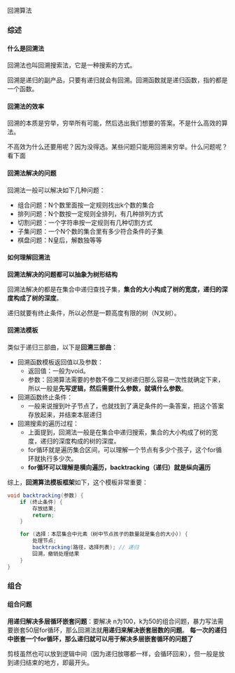 回溯算法

### 综述
#### 什么是回溯法
回溯法也叫回溯搜索法，它是一种搜索的方式。

回溯是递归的副产品，只要有递归就会有回溯。回溯函数就是递归函数，指的都是一个函数。

#### 回溯法的效率
回溯的本质是穷举，穷举所有可能，然后选出我们想要的答案。不是什么高效的算法。

不高效为什么还要用呢？因为没得选。某些问题只能用回溯来穷举。什么问题呢？看下面

#### 回溯法解决的问题
回溯法一般可以解决如下几种问题：
- 组合问题：N个数里面按一定规则找出k个数的集合
- 排列问题：N个数按一定规则全排列，有几种排列方式
- 切割问题：一个字符串按一定规则有几种切割方式
- 子集问题：一个N个数的集合里有多少符合条件的子集
- 棋盘问题：N皇后，解数独等等

#### 如何理解回溯法
**回溯法解决的问题都可以抽象为树形结构**

回溯法解决的都是在集合中递归查找子集，**集合的大小构成了树的宽度，递归的深度构成了树的深度**。

递归就要有终止条件，所以必然是一颗高度有限的树（N叉树）。

#### 回溯法模板
类似于递归三部曲，以下是**回溯三部曲**：
- 回溯函数模板返回值以及参数：
  - 返回值：一般为void。
  - 参数：回溯算法需要的参数不像二叉树递归那么容易一次性就确定下来，所以一般是**先写逻辑，然后需要什么参数，就填什么参数**。
- 回溯函数终止条件：
  - 一般来说搜到叶子节点了，也就找到了满足条件的一条答案，把这个答案存放起来，并结束本层递归
- 回溯搜索的遍历过程：
  - 上面提到，回溯法一般是在集合中递归搜索，集合的大小构成了树的宽度，递归的深度构成的树的深度。
  - for循环就是遍历集合区间，可以理解一个节点有多少个孩子，这个for循环就执行多少次。
  - **for循环可以理解是横向遍历，backtracking（递归）就是纵向遍历**

综上，**回溯算法模板框架**如下，这个模板非常重要：
```java
void backtracking(参数) {
    if (终止条件) {
        存放结果;
        return;
    }

    for (选择：本层集合中元素（树中节点孩子的数量就是集合的大小）) {
        处理节点;
        backtracking(路径，选择列表); // 递归
        回溯，撤销处理结果
    }
}
```

### 组合
#### 组合问题
**用递归解决多层循环嵌套问题**：要解决 n为100，k为50的组合问题，暴力写法需要嵌套50层for循环，那么回溯法就**用递归来解决嵌套层数的问题**。
**每一次的递归中嵌套一个for循环，那么递归就可以用于解决多层嵌套循环的问题了**

剪枝虽然也可以放到逻辑中间（因为递归放哪都一样，会循环回来），但一般是放到递归结束的地方，即最开头。
